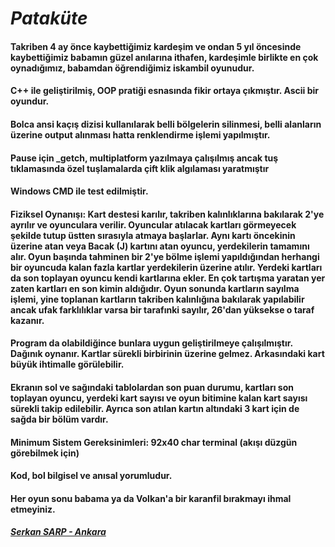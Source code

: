 # _Pataküte_

#### Takriben 4 ay önce kaybettiğimiz kardeşim ve ondan 5 yıl öncesinde kaybettiğimiz babamın güzel anılarına ithafen, kardeşimle birlikte en çok oynadığımız, babamdan öğrendiğimiz iskambil oyunudur.

#### C++ ile geliştirilmiş, OOP pratiği esnasında fikir ortaya çıkmıştır. Ascii bir oyundur.
#### Bolca ansi kaçış dizisi kullanılarak belli bölgelerin silinmesi, belli alanların üzerine output alınması hatta renklendirme işlemi yapılmıştır.
#### Pause için _getch, multiplatform yazılmaya çalışılmış ancak tuş tıklamasında özel tuşlamalarda çift klik algılaması yaratmıştır
#### Windows CMD ile test edilmiştir.
#### Fiziksel Oynanışı: Kart destesi karılır, takriben kalınlıklarına bakılarak 2'ye ayrılır ve oyunculara verilir. Oyuncular atılacak kartları görmeyecek şekilde tutup üstten sırasıyla atmaya başlarlar. Aynı kartı öncekinin üzerine atan veya Bacak (J) kartını atan oyuncu, yerdekilerin tamamını alır. Oyun başında tahminen bir 2'ye bölme işlemi yapıldığından herhangi bir oyuncuda kalan fazla kartlar yerdekilerin üzerine atılır. Yerdeki kartları da son toplayan oyuncu kendi kartlarına ekler. En çok tartışma yaratan yer zaten kartları en son kimin aldığıdır. Oyun sonunda kartların sayılma işlemi, yine toplanan kartların takriben kalınlığına bakılarak yapılabilir ancak ufak farklılıklar varsa bir tarafınki sayılır, 26'dan yüksekse o taraf kazanır.
#### Program da olabildiğince bunlara uygun geliştirilmeye çalışılmıştır. Dağınık oynanır. Kartlar sürekli birbirinin üzerine gelmez. Arkasındaki kart büyük ihtimalle görülebilir.
#### Ekranın sol ve sağındaki tablolardan son puan durumu, kartları son toplayan oyuncu, yerdeki kart sayısı ve oyun bitimine kalan kart sayısı sürekli takip edilebilir. Ayrıca son atılan kartın altındaki 3 kart için de sağda bir bölüm vardır. 
#### Minimum Sistem Gereksinimleri: 92x40 char terminal (akışı düzgün görebilmek için)
#### Kod, bol bilgisel ve anısal yorumludur.
#### Her oyun sonu babama ya da Volkan'a bir karanfil bırakmayı ihmal etmeyiniz.
##### <ins>Serkan SARP - Ankara</ins>
